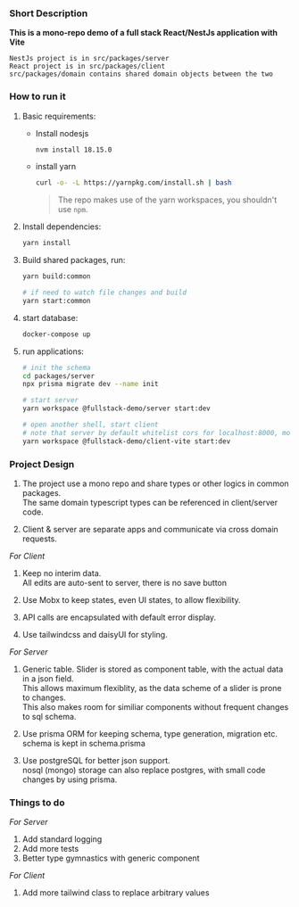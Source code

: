 ### Short Description

**This is a mono-repo demo of a full stack React/NestJs application with Vite**

```
NestJs project is in src/packages/server
React project is in src/packages/client
src/packages/domain contains shared domain objects between the two
```

### How to run it

1. Basic requirements:

   - Install nodesjs
     ```sh
     nvm install 18.15.0
     ```
   - install yarn
     ```sh
     curl -o- -L https://yarnpkg.com/install.sh | bash
     ```
     > The repo makes use of the yarn workspaces, you shouldn't use `npm`.

2. Install dependencies:

   ```sh
   yarn install
   ```

3. Build shared packages, run:

   ```sh
   yarn build:common

   # if need to watch file changes and build
   yarn start:common
   ```

4. start database:

   ```sh
   docker-compose up
   ```

5. run applications:

   ```sh
   # init the schema
   cd packages/server
   npx prisma migrate dev --name init

   # start server
   yarn workspace @fullstack-demo/server start:dev

   # open another shell, start client
   # note that server by default whitelist cors for localhost:8000, modify the list if using another port
   yarn workspace @fullstack-demo/client-vite start:dev
   ```

### Project Design

1. The project use a mono repo and share types or other logics in common packages.  
   The same domain typescript types can be referenced in client/server code.

2. Client & server are separate apps and communicate via cross domain requests.

_For Client_

1. Keep no interim data.  
   All edits are auto-sent to server, there is no save button

2. Use Mobx to keep states, even UI states, to allow flexibility.

3. API calls are encapsulated with default error display.

4. Use tailwindcss and daisyUI for styling.

_For Server_

1. Generic table.
   Slider is stored as component table, with the actual data in a json field.  
   This allows maximum flexiblity, as the data scheme of a slider is prone to changes.  
   This also makes room for similiar components without frequent changes to sql schema.

2. Use prisma ORM for keeping schema, type generation, migration etc.  
   schema is kept in schema.prisma

3. Use postgreSQL for better json support.  
   nosql (mongo) storage can also replace postgres, with small code changes by using prisma.

### Things to do

_For Server_

1. Add standard logging
2. Add more tests
3. Better type gymnastics with generic component

_For Client_

1. Add more tailwind class to replace arbitrary values
